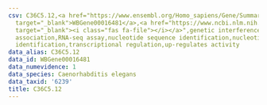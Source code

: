 ```yaml
---
csv: C36C5.12,<a href="https://www.ensembl.org/Homo_sapiens/Gene/Summary?db=core;g=WBGene00016481"
  target="_blank">WBGene00016481</a>,<a href="https://www.ncbi.nlm.nih.gov/pubmed/27496166"
  target="_blank"><i class="fas fa-file"></i></a>",genetic interference,functional
  association,RNA-seq assay,nucleotide sequence identification,nucleotide sequence
  identification,transcriptional regulation,up-regulates activity
data_alias: C36C5.12
data_id: WBGene00016481
data_numevidence: 1
data_species: Caenorhabditis elegans
data_taxid: '6239'
title: C36C5.12
---
```

